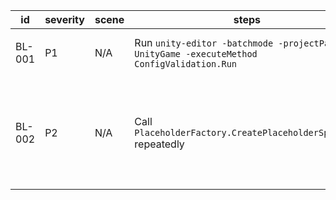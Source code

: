 | id | severity | scene | steps | expected | actual | logs | status |
|----|----------|-------|-------|----------|--------|------|--------|
| BL-001 | P1 | N/A | Run `unity-editor -batchmode -projectPath UnityGame -executeMethod ConfigValidation.Run` | Config validation completes | `unity-editor` command not found | `Docs/reports/config_validate.log` | Open |
| BL-002 | P2 | N/A | Call `PlaceholderFactory.CreatePlaceholderSprite()` repeatedly | Objects should reuse textures/materials | Each call allocates new `Texture2D` and `Material` leading to GC pressure | n/a | Open |
